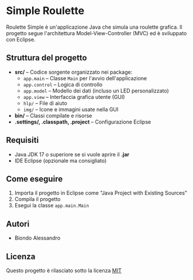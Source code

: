 # Simple Roulette

Roulette Simple è un'applicazione Java che simula una roulette grafica. Il progetto segue l'architettura Model-View-Controller (MVC) ed è sviluppato con Eclipse.

## Struttura del progetto

- **src/** – Codice sorgente organizzato nei package:
  - `app.main` – Classe `Main` per l'avvio dell'applicazione
  - `app.control` – Logica di controllo
  - `app.model` – Modello dei dati (incluso un LED personalizzato)
  - `app.view` – Interfaccia grafica utente (GUI)
  - `hlp/` – File di aiuto
  - `img/` – Icone e immagini usate nella GUI
- **bin/** – Classi compilate e risorse
- **.settings/, .classpath, .project** – Configurazione Eclipse

## Requisiti

- Java JDK 17 o superiore se si vuole aprire il **.jar**
- IDE Eclipse (opzionale ma consigliato)

## Come eseguire

1. Importa il progetto in Eclipse come "Java Project with Existing Sources"
2. Compila il progetto
3. Esegui la classe `app.main.Main`

## Autori

- Biondo Alessandro

## Licenza

Questo progetto è rilasciato sotto la licenza [MIT](./LICENSE)
